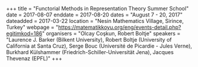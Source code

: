 +++
title = "Functorial Methods in Representation Theory Summer School"
date = 2017-08-07
enddate = 2017-08-20
dates = "August 7 - 20, 2017"
dateadded = 2017-03-22
location = "Nesin Mathematics Village, Sirince, Turkey"
webpage = "https://matematikkoyu.org/eng/events-detail.php?egitimkod=186"
organisers = "Olcay Co&#351;kun, Robert Boltje"
speakers = "Laurence J. Barker (Bilkent University), Robert Boltje (University of California at Santa Cruz), Serge Bouc (Université de Picardie - Jules Verne), Burkhard Külshammer (Friedrich-Schiller-Universität Jena), Jacques Thevenaz (EPFL)"
+++
